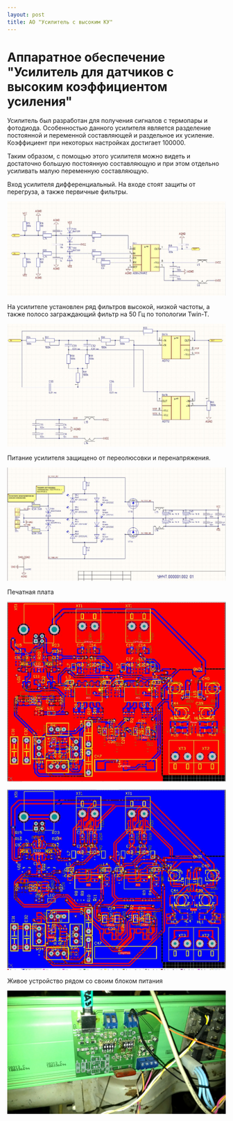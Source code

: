 ```yaml
---
layout: post
title: АО "Усилитель с высоким КУ"
---
```


# Аппаратное обеспечение "Усилитель для датчиков с высоким коэффициентом усиления"

Усилитель был разработан для получения сигналов с термопары и фотодиода. Особенностью данного усилителя является разделение постоянной и переменной составляющей и раздельное их усиление. Коэффициент при некоторых настройках достигает 100000.

Таким образом, с помощью этого усилителя можно видеть и достаточно большую постоянную составляющую и при этом отдельно усиливать малую переменную составляющую.

Вход усилителя дифференциальный. На входе стоят защиты от перегруза, а также первичные фильтры.

![](/images/usbAmp/SCH_0.JPG)

На усилителе установлен ряд фильтров высокой, низкой частоты, а также полосо заграждающий фильтр на 50 Гц по топологии Twin-T.

![](/images/usbAmp/SCH_1.JPG)

Питание усилителя защищено от переолюсовки и перенапряжения.

![](/images/usbAmp/SCH_2.JPG)

Печатная плата

![](/images/usbAmp/PCB_TOP.JPG)

![](/images/usbAmp/PCB_BOT.JPG)

Живое устройство рядом со своим блоком питания


![](/images/usbAmp/REAL.jpg)
